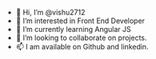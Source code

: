 - 👋 Hi, I’m @vishu2712
- 👀 I’m interested in Front End Developer
- 🌱 I’m currently learning Angular JS
- 💞️ I’m looking to collaborate on projects.
- 📫 I am available on Github and linkedin.

<!---
vishu2712/vishu2712 is a ✨ special ✨ repository because its `README.md` (this file) appears on your GitHub profile.
You can click the Preview link to take a look at your changes.
--->
